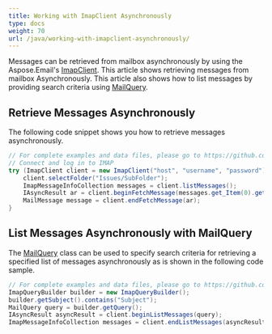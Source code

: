 ```yaml
---
title: Working with ImapClient Asynchronously
type: docs
weight: 70
url: /java/working-with-imapclient-asynchronously/
---
```



Messages can be retrieved from mailbox asynchronously by using the Aspose.Email's [ImapClient](https://reference.aspose.com/email/java/com.aspose.email/ImapClient). This article shows retrieving messages from mailbox Asynchronously. This article also shows how to list messages by providing search criteria using [MailQuery](https://reference.aspose.com/email/java/com.aspose.email/mailquery).
## **Retrieve Messages Asynchronously**
The following code snippet shows you how to retrieve messages asynchronously.



~~~Java
// For complete examples and data files, please go to https://github.com/aspose-email/Aspose.Email-for-Java
// Connect and log in to IMAP
try (ImapClient client = new ImapClient("host", "username", "password")) {
    client.selectFolder("Issues/SubFolder");
    ImapMessageInfoCollection messages = client.listMessages();
    IAsyncResult ar = client.beginFetchMessage(messages.get_Item(0).getSequenceNumber());
    MailMessage message = client.endFetchMessage(ar);
}
~~~
## **List Messages Asynchronously with MailQuery**
The [MailQuery](https://reference.aspose.com/email/java/com.aspose.email/mailquery) class can be used to specify search criteria for retrieving a specified list of messages asynchronously as is shown in the following code sample.



~~~Java
// For complete examples and data files, please go to https://github.com/aspose-email/Aspose.Email-for-Java
ImapQueryBuilder builder = new ImapQueryBuilder();
builder.getSubject().contains("Subject");
MailQuery query = builder.getQuery();
IAsyncResult asyncResult = client.beginListMessages(query);
ImapMessageInfoCollection messages = client.endListMessages(asyncResult);
~~~
